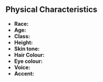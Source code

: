 ## Physical Characteristics
- **Race:**
- **Age:**
- **Class:**
- **Height:**
- **Skin tone:** 
- **Hair Colour:**
- **Eye colour:**
- **Voice:**
- **Accent:**
